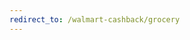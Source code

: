 ```yaml
---
redirect_to: /walmart-cashback/grocery
---
```

<script>
// Instant redirect with fallback
window.location.href = '/walmart-cashback/grocery';
</script>
